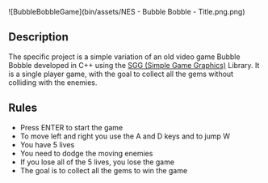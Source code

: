 
![BubbleBobbleGame](bin/assets/NES - Bubble Bobble - Title.png.png)

## Description 
The specific project is a simple variation of an old video game Bubble Bobble developed in C++ using the <a href="https://cgaueb.github.io/sgg/index.html">SGG (Simple Game Graphics)</a> Library. It is a single player game, with the goal to collect all the gems without colliding with the enemies.

## Rules
- Press ENTER to start the game
- To move left and right you use the A and D keys and to jump W
- You have 5 lives
- You need to dodge the moving enemies
- If you lose all of the 5 lives, you lose the game
- The goal is to collect all the gems to win the game
